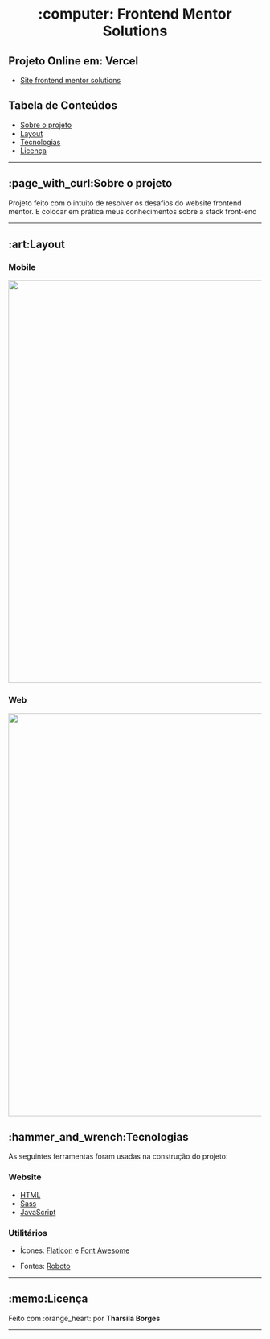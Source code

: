  <h1 align="center">:computer: Frontend Mentor Solutions</h1>
 
 <h2>Projeto Online em: Vercel</h2>
 <ul>
  <li><a href="https://frontend-mentor-tharsila.vercel.app/"> Site frontend mentor solutions</a></li>
 </ul>
 
 <h2>Tabela de Conteúdos</h2>
  <ul>
   <li><a href="#sobre-o-projeto">Sobre o projeto</a></li>
   <li><a href="#layout">Layout</a></li>
   <li><a href="#tecnologias">Tecnologias</a></li>
   <li><a href="#licença">Licença</a></li>
  </ul>
  
<hr>
 
<h2 id="sobre-o-projeto"> :page_with_curl:Sobre o projeto</h2>
<p>Projeto feito com o intuito de resolver os desafios do website frontend mentor. E colocar em prática meus conhecimentos sobre a stack front-end<p>
<hr>
 
 <h2 id="layout">:art:Layout</h2>
 <h3>Mobile</h3>
 
<div align="center">
  <img align="center" src ="https://user-images.githubusercontent.com/89864249/157139712-0530007f-9afc-414e-9bce-e7c18e5da0b9.gif" width="800px"/>
</div>
 
 <h3>Web</h3>
 
<div align="center">
  <img align="center" src ="https://user-images.githubusercontent.com/89864249/157139899-940a690a-7d05-4238-8200-708891bcda67.gif" width="800px"/>
</div>

 
<h2 id="tecnologias">:hammer_and_wrench:Tecnologias</h2>
<p>As seguintes ferramentas foram usadas na construção do projeto:</p>
 
<h3>Website</h3>
<ul>
 <li><a href="https://developer.mozilla.org/pt-BR/docs/Web/HTML">HTML</a></li>
 <li><a href="https://sass-lang.com/">Sass</a></li>
 <li><a href="https://developer.mozilla.org/pt-BR/docs/Web/Javascript">JavaScript</a></li>
</ul>
 
<h3>Utilitários</h3>
<ul>
 <li><p>Ícones: <a href="https://www.flaticon.com/">Flaticon</a> e <a href="https://fontawesome.com/">Font Awesome</a></p></li>
 <li><p>Fontes: <a href="https://fonts.google.com/specimen/Roboto">Roboto</a></p></li>
</ul>

<hr>
 
<h2 id="licença">:memo:Licença</h2>
<p> Feito com :orange_heart: por <strong>Tharsila Borges</strong></p>

<hr>

